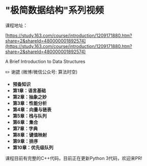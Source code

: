 # "极简数据结构"系列视频

课程地址：

[https://study.163.com/course/introduction/1209171880.htm?share=2&shareId=480000001892574](https://study.163.com/course/introduction/1209171880.htm?share=2&shareId=480000001892574)

A Brief Introduction to Data Structures

:pencil2: 谢勰 \(微博/微信公众号: 算法时空\)

* **预备知识**
* **第1章：语言基础**
* **第2章：抽象之妙**
* **第3章：性能分析**
* **第4章：向量与链表**
* **第5章：栈与队列**
* **第6章：集合**
* **第7章：字典**
* **第8章：键值映射**
* **第9章：排序**
* **第10章：优先级队列**

课程目前有完整的C++代码，目前正在更新Python 3代码，欢迎来PR!

